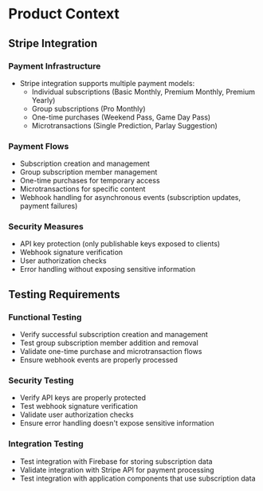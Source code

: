 # Product Context

## Stripe Integration

### Payment Infrastructure
- Stripe integration supports multiple payment models:
  - Individual subscriptions (Basic Monthly, Premium Monthly, Premium Yearly)
  - Group subscriptions (Pro Monthly)
  - One-time purchases (Weekend Pass, Game Day Pass)
  - Microtransactions (Single Prediction, Parlay Suggestion)

### Payment Flows
- Subscription creation and management
- Group subscription member management
- One-time purchases for temporary access
- Microtransactions for specific content
- Webhook handling for asynchronous events (subscription updates, payment failures)

### Security Measures
- API key protection (only publishable keys exposed to clients)
- Webhook signature verification
- User authorization checks
- Error handling without exposing sensitive information

## Testing Requirements

### Functional Testing
- Verify successful subscription creation and management
- Test group subscription member addition and removal
- Validate one-time purchase and microtransaction flows
- Ensure webhook events are properly processed

### Security Testing
- Verify API keys are properly protected
- Test webhook signature verification
- Validate user authorization checks
- Ensure error handling doesn't expose sensitive information

### Integration Testing
- Test integration with Firebase for storing subscription data
- Validate integration with Stripe API for payment processing
- Test integration with application components that use subscription data